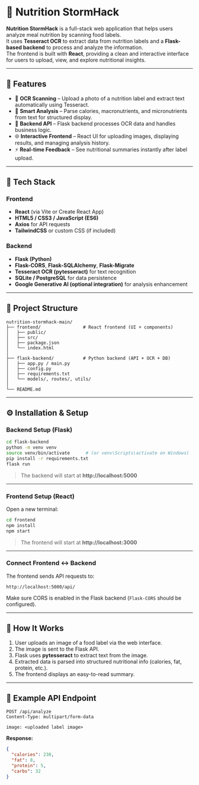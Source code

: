 # 🥗 Nutrition StormHack

**Nutrition StormHack** is a full-stack web application that helps users analyze meal nutrition by scanning food labels.  
It uses **Tesseract OCR** to extract data from nutrition labels and a **Flask-based backend** to process and analyze the information.  
The frontend is built with **React**, providing a clean and interactive interface for users to upload, view, and explore nutritional insights.

---

## 🚀 Features

- 📸 **OCR Scanning** – Upload a photo of a nutrition label and extract text automatically using Tesseract.
- 🧠 **Smart Analysis** – Parse calories, macronutrients, and micronutrients from text for structured display.
- 💾 **Backend API** – Flask backend processes OCR data and handles business logic.
- 🌐 **Interactive Frontend** – React UI for uploading images, displaying results, and managing analysis history.
- ⚡ **Real-time Feedback** – See nutritional summaries instantly after label upload.

---

## 🧩 Tech Stack

### Frontend
- **React** (via Vite or Create React App)
- **HTML5 / CSS3 / JavaScript (ES6)**
- **Axios** for API requests
- **TailwindCSS** or custom CSS (if included)

### Backend
- **Flask (Python)**
- **Flask-CORS**, **Flask-SQLAlchemy**, **Flask-Migrate**
- **Tesseract OCR (pytesseract)** for text recognition
- **SQLite / PostgreSQL** for data persistence
- **Google Generative AI (optional integration)** for analysis enhancement

---

## 📁 Project Structure

```
nutrition-stormhack-main/
├── frontend/                # React frontend (UI + components)
│   ├── public/
│   ├── src/
│   ├── package.json
│   └── index.html
│
├── flask-backend/           # Python backend (API + OCR + DB)
│   ├── app.py / main.py
│   ├── config.py
│   ├── requirements.txt
│   └── models/, routes/, utils/
│
└── README.md
```

---

## ⚙️ Installation & Setup

### Backend Setup (Flask)
```bash
cd flask-backend
python -m venv venv
source venv/bin/activate      # (or venv\Scripts\activate on Windows)
pip install -r requirements.txt
flask run
```

> The backend will start at **http://localhost:5000**

---

### Frontend Setup (React)
Open a new terminal:
```bash
cd frontend
npm install
npm start
```

> The frontend will start at **http://localhost:3000**

---

### Connect Frontend ↔ Backend

The frontend sends API requests to:
```
http://localhost:5000/api/
```
Make sure CORS is enabled in the Flask backend (`Flask-CORS` should be configured).

---

## 🧠 How It Works

1. User uploads an image of a food label via the web interface.  
2. The image is sent to the Flask API.  
3. Flask uses **pytesseract** to extract text from the image.  
4. Extracted data is parsed into structured nutritional info (calories, fat, protein, etc.).  
5. The frontend displays an easy-to-read summary.

---

## 🧪 Example API Endpoint

```http
POST /api/analyze
Content-Type: multipart/form-data

image: <uploaded label image>
```

**Response:**
```json
{
  "calories": 230,
  "fat": 8,
  "protein": 5,
  "carbs": 32
}
